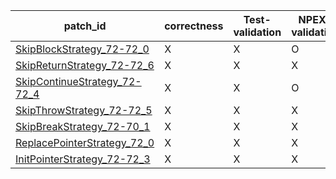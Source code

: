  | patch_id |correctness |Test-validation |NPEX-validation |
 |--- | --- | --- | --- | 
 | [SkipBlockStrategy_72-72_0](./patches/SkipBlockStrategy_72-72_0/patch.java#L73) | X | X | O | 
 | [SkipReturnStrategy_72-72_6](./patches/SkipReturnStrategy_72-72_6/patch.java#L73) | X | X | X | 
 | [SkipContinueStrategy_72-72_4](./patches/SkipContinueStrategy_72-72_4/patch.java#L73) | X | X | O | 
 | [SkipThrowStrategy_72-72_5](./patches/SkipThrowStrategy_72-72_5/patch.java#L73) | X | X | X | 
 | [SkipBreakStrategy_72-70_1](./patches/SkipBreakStrategy_72-70_1/patch.java#L73) | X | X | X | 
 | [ReplacePointerStrategy_72_0](./patches/ReplacePointerStrategy_72_0/patch.java#L73) | X | X | X | 
 | [InitPointerStrategy_72-72_3](./patches/InitPointerStrategy_72-72_3/patch.java#L73) | X | X | X | 
